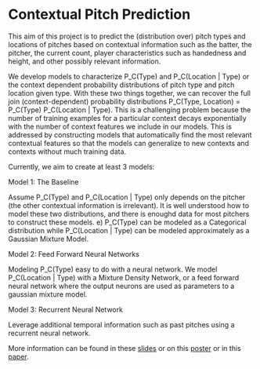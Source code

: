# Contextual Pitch Prediction 

This aim of this project is to predict the (distribution over) pitch types and locations of pitches based on contextual information such as the batter, the pitcher, the current count, player characteristics such as handedness and height, and other possibly relevant information.  

We develop models to characterize P_C(Type) and P_C(Location | Type) or the context dependent probability distributions of pitch type and pitch location given type.  With these two things together, we can recover the full join (context-dependent) probability distributions P_C(Type, Location) = P_C(Type) P_C(Location | Type).  This is a challenging problem because the number of training examples for a particular context decays exponentially with the number of context features we include in our models.  This is addressed by constructing models that automatically find the most relevant contextual features so that the models can generalize to new contexts and contexts without much training data.

Currently, we aim to create at least 3 models:

Model 1: The Baseline

Assume P_C(Type) and P_C(Location | Type) only depends on the pitcher (the other contextual information is irrelevant).  It is well understood how to model these two distributions, and there is enoughd data for most pitchers to construct these models. e) P_C(Type) can be modeled as a Categorical distribution while P_C(Location | Type) can be modeled approximately as a Gaussian Mixture Model.  

Model 2: Feed Forward Neural Networks

Modeling P_C(Type) easy to do with a neural network.  We model P_C(Location | Type) with a Mixture Density Network, or a feed forward neural network where the output neurons are used as parameters to a gaussian mixture model.  

Model 3: Recurrent Neural Network

Leverage additional temporal information such as past pitches using a recurrent neural network.


More information can be found in these [slides](https://docs.google.com/presentation/d/1AwiTHp89OIioVCS9c_Y6mDCBYJC9exFepivH6TePBBk/pub?start=false&loop=false&delayms=60000) or on this [poster](https://docs.google.com/presentation/d/1rEd6RQB1YqbpZqE083pKtQLFnA8uZtbf5K5afWQ5k1U/pub?start=false&loop=false&delayms=3000) or in this [paper](https://drive.google.com/uc?export=download&id=0B6yKzWOvRp0MX2RYRlBGOTdKRnc).

